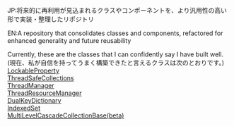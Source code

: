 JP:将来的に再利用が見込まれるクラスやコンポーネントを、より汎用性の高い形で実装・整理したリポジトリ

EN:A repository that consolidates classes and components, refactored for enhanced generality and future reusability  
  
  
Currently, these are the classes that I can confidently say I have built well.(現在、私が自信を持ってうまく構築できたと言えるクラスは次のとおりです。)   
[LockableProperty](https://github.com/Mikou2761210/MikouTools/blob/main/MikouTools/Thread/Utils/LockableProperty.cs)  
[ThreadSafeCollections](https://github.com/Mikou2761210/MikouTools/tree/main/MikouTools/Thread/ThreadSafe/Collections)  
[ThreadManager](https://github.com/Mikou2761210/MikouTools/blob/main/MikouTools/Thread/Specialized/ThreadManager.cs)  
[ThreadResourceManager](https://github.com/Mikou2761210/MikouTools/blob/main/MikouTools/Thread/Specialized/ThreadResourceManager.cs)  
[DualKeyDictionary](https://github.com/Mikou2761210/MikouTools/blob/main/MikouTools/Collections/Optimized/DualKeyDictionary.cs)  
[IndexedSet](https://github.com/Mikou2761210/MikouTools/blob/main/MikouTools/Collections/Optimized/IndexedSet.cs)  
[MultiLevelCascadeCollectionBase(beta)](https://github.com/Mikou2761210/MikouTools/blob/main/MikouTools/Collections/Specialized/MultiLevelCascadeFilterSort/MultiLevelCascadeCollectionBase.cs)  
